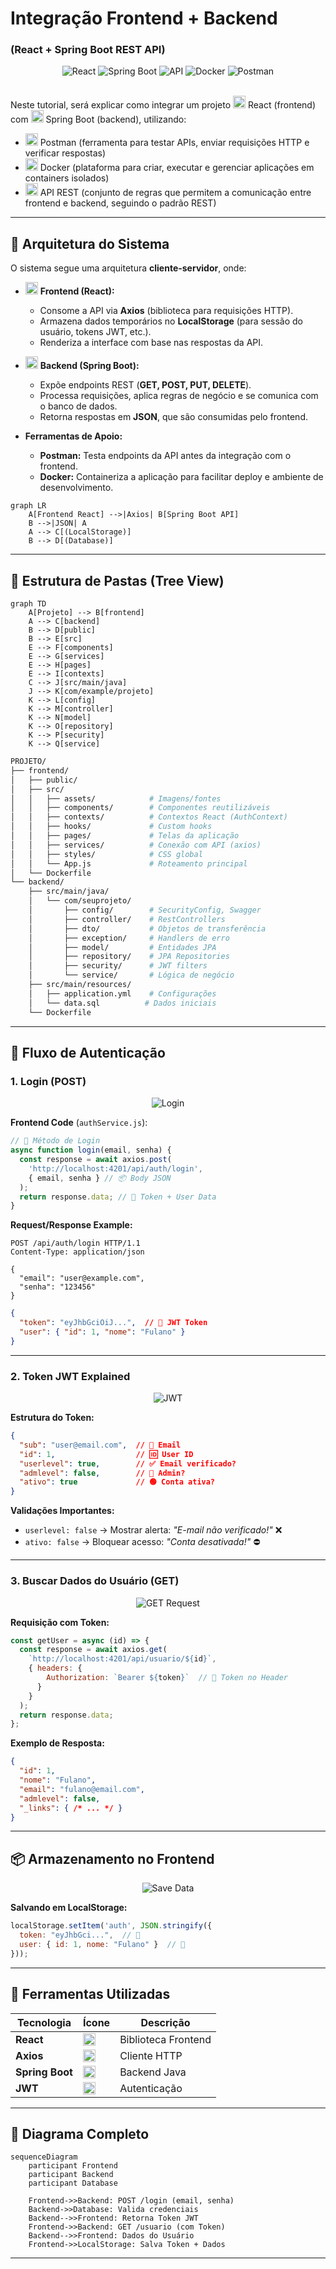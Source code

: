 # **Integração Frontend + Backend**  
### (React + Spring Boot REST API)

<div align="center">
  <img src="https://img.icons8.com/color/96/000000/react-native.png" alt="React" title="React"/> 
  <img src="https://img.icons8.com/color/96/000000/spring-logo.png" alt="Spring Boot" title="Spring Boot"/>
  <img src="https://img.icons8.com/fluency/96/000000/api.png" alt="API" title="API"/>
  <img src="https://img.icons8.com/color/96/000000/docker.png" alt="Docker" title="Docker"/>
  <img src="https://img.icons8.com/external-tal-revivo-color-tal-revivo/96/external-postman-is-the-only-complete-api-development-environment-logo-color-tal-revivo.png" alt="Postman" title="Postman"/>
</div>

<br>

Neste tutorial, será explicar como integrar um projeto <img src="https://img.icons8.com/color/96/000000/react-native.png" alt="React" title="React" width="20" />  React (frontend) com <img src="https://img.icons8.com/color/96/000000/spring-logo.png" alt="Spring Boot" title="Spring Boot" width="20"/> Spring Boot (backend), utilizando:
- <img src="https://img.icons8.com/external-tal-revivo-color-tal-revivo/96/external-postman-is-the-only-complete-api-development-environment-logo-color-tal-revivo.png" alt="Postman" title="Postman" width="20" /> Postman (ferramenta para testar APIs, enviar requisições HTTP e verificar respostas)
- <img src="https://img.icons8.com/color/96/000000/docker.png" alt="Docker" title="Docker" width="20" /> Docker (plataforma para criar, executar e gerenciar aplicações em containers isolados)
- <img src="https://img.icons8.com/fluency/96/000000/api.png" alt="API" title="API" width="20" /> API REST (conjunto de regras que permitem a comunicação entre frontend e backend, seguindo o padrão REST)

---

## **🔧 Arquitetura do Sistema**  

O sistema segue uma arquitetura **cliente-servidor**, onde:  
- <img src="https://img.icons8.com/color/96/000000/react-native.png" alt="React" title="React" width="20" /> **Frontend (React):**  
  - Consome a API via **Axios** (biblioteca para requisições HTTP).  
  - Armazena dados temporários no **LocalStorage** (para sessão do usuário, tokens JWT, etc.).  
  - Renderiza a interface com base nas respostas da API.  

- <img src="https://img.icons8.com/color/96/000000/spring-logo.png" alt="Spring Boot" title="Spring Boot" width="20"/> **Backend (Spring Boot):**  
  - Expõe endpoints REST (**GET, POST, PUT, DELETE**).  
  - Processa requisições, aplica regras de negócio e se comunica com o banco de dados.  
  - Retorna respostas em **JSON**, que são consumidas pelo frontend.  

- **Ferramentas de Apoio:**  
  - **Postman:** Testa endpoints da API antes da integração com o frontend.  
  - **Docker:** Containeriza a aplicação para facilitar deploy e ambiente de desenvolvimento.  

```mermaid
graph LR
    A[Frontend React] -->|Axios| B[Spring Boot API]
    B -->|JSON| A
    A --> C[(LocalStorage)]
    B --> D[(Database)]
```

---

## **📂 Estrutura de Pastas (Tree View)**  

```mermaid
graph TD
    A[Projeto] --> B[frontend]
    A --> C[backend]
    B --> D[public]
    B --> E[src]
    E --> F[components]
    E --> G[services]
    E --> H[pages]
    E --> I[contexts]
    C --> J[src/main/java]
    J --> K[com/example/projeto]
    K --> L[config]
    K --> M[controller]
    K --> N[model]
    K --> O[repository]
    K --> P[security]
    K --> Q[service]
```

```bash
PROJETO/
├── frontend/
│   ├── public/
│   ├── src/
│   │   ├── assets/            # Imagens/fontes
│   │   ├── components/        # Componentes reutilizáveis
│   │   ├── contexts/          # Contextos React (AuthContext)
│   │   ├── hooks/             # Custom hooks
│   │   ├── pages/             # Telas da aplicação
│   │   ├── services/          # Conexão com API (axios)
│   │   ├── styles/            # CSS global
│   │   └── App.js             # Roteamento principal
│   └── Dockerfile
└── backend/
    ├── src/main/java/
    │   └── com/seuprojeto/
    │       ├── config/        # SecurityConfig, Swagger
    │       ├── controller/    # RestControllers
    │       ├── dto/           # Objetos de transferência
    │       ├── exception/     # Handlers de erro
    │       ├── model/         # Entidades JPA
    │       ├── repository/    # JPA Repositories
    │       ├── security/      # JWT filters
    │       └── service/       # Lógica de negócio
    ├── src/main/resources/
    │   ├── application.yml    # Configurações
    │   └── data.sql          # Dados iniciais
    └── Dockerfile
```

---

## **🚦 Fluxo de Autenticação**  

### **1. Login (POST)**
<div align="center">
  <img src="https://img.icons8.com/fluency/48/000000/login-rounded.png" alt="Login"/>
</div>

**Frontend Code** (`authService.js`):  
```jsx
// 🚀 Método de Login
async function login(email, senha) {
  const response = await axios.post(
    'http://localhost:4201/api/auth/login',
    { email, senha } // 📦 Body JSON
  );
  return response.data; // 🔑 Token + User Data
}
```

**Request/Response Example:**  
```http
POST /api/auth/login HTTP/1.1
Content-Type: application/json

{
  "email": "user@example.com",
  "senha": "123456"
}
```
```json
{
  "token": "eyJhbGciOiJ...",  // 🔐 JWT Token
  "user": { "id": 1, "nome": "Fulano" }
}
```

---

### **2. Token JWT Explained**  
<div align="center">
  <img src="https://img.icons8.com/color/48/000000/jwt.png" alt="JWT"/>
</div>

**Estrutura do Token:**  
```json
{
  "sub": "user@email.com",  // 📧 Email
  "id": 1,                  // 🆔 User ID
  "userlevel": true,        // ✅ Email verificado?
  "admlevel": false,        // 👑 Admin?
  "ativo": true             // 🟢 Conta ativa?
}
```

**Validações Importantes:**  
- `userlevel: false` → Mostrar alerta: *"E-mail não verificado!"* ❌  
- `ativo: false` → Bloquear acesso: *"Conta desativada!"* ⛔  

---

### **3. Buscar Dados do Usuário (GET)**  
<div align="center">
  <img src="https://img.icons8.com/fluency/48/000000/get-rejected.png" alt="GET Request"/>
</div>

**Requisição com Token:**  
```jsx
const getUser = async (id) => {
  const response = await axios.get(
    `http://localhost:4201/api/usuario/${id}`,
    { headers: { 
        Authorization: `Bearer ${token}`  // 🔑 Token no Header
      } 
    }
  );
  return response.data;
};
```

**Exemplo de Resposta:**  
```json
{
  "id": 1,
  "nome": "Fulano",
  "email": "fulano@email.com",
  "admlevel": false,
  "_links": { /* ... */ }
}
```

---

## **📦 Armazenamento no Frontend**  
<div align="center">
  <img src="https://img.icons8.com/fluency/48/000000/save.png" alt="Save Data"/>
</div>

**Salvando em LocalStorage:**  
```jsx
localStorage.setItem('auth', JSON.stringify({
  token: "eyJhbGci...",  // 🔐
  user: { id: 1, nome: "Fulano" }  // 👤
}));
```

---

## **🔧 Ferramentas Utilizadas**  

| Tecnologia       | Ícone | Descrição          |
|------------------|-------|--------------------|
| **React**        | <img src="https://img.icons8.com/color/48/000000/react-native.png" width="20"/> | Biblioteca Frontend |
| **Axios**        | <img src="https://img.icons8.com/ios/50/000000/axios.png" width="20"/> | Cliente HTTP |
| **Spring Boot**  | <img src="https://img.icons8.com/color/48/000000/spring-logo.png" width="20"/> | Backend Java |
| **JWT**          | <img src="https://img.icons8.com/color/48/000000/jwt.png" width="20"/> | Autenticação |

---

## **🎨 Diagrama Completo**  
```mermaid
sequenceDiagram
    participant Frontend
    participant Backend
    participant Database

    Frontend->>Backend: POST /login (email, senha)
    Backend->>Database: Valida credenciais
    Backend-->>Frontend: Retorna Token JWT
    Frontend->>Backend: GET /usuario (com Token)
    Backend-->>Frontend: Dados do Usuário
    Frontend->>LocalStorage: Salva Token + Dados
```

---
